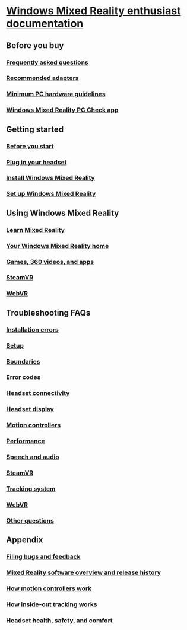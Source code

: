 # [Windows Mixed Reality enthusiast documentation](index.yml)

## Before you buy
### [Frequently asked questions](before-you-buy-faqs.md)
### [Recommended adapters](recommended-adapters-for-windows-mixed-reality-capable-pcs.md)
### [Minimum PC hardware guidelines](windows-mixed-reality-minimum-pc-hardware-compatibility-guidelines.md)
### [Windows Mixed Reality PC Check app](windows-mixed-reality-pc-check-app.md)

## Getting started
### [Before you start](before-you-start.md)
### [Plug in your headset](plug-in-your-headset.md)
### [Install Windows Mixed Reality](install-windows-mixed-reality.md)
### [Set up Windows Mixed Reality](set-up-windows-mixed-reality.md)

## Using Windows Mixed Reality
### [Learn Mixed Reality](learn-mixed-reality.md)
### [Your Windows Mixed Reality home](your-mixed-reality-home.md)
### [Games, 360 videos, and apps](using-games-and-apps-in-windows-mixed-reality.md)
### [SteamVR](using-steamvr-with-windows-mixed-reality.md)
### [WebVR](webvr.md)

## Troubleshooting FAQs
### [Installation errors](installation_errors.md)
### [Setup](set-up-questions.md)
### [Boundaries](boundary-questions.md)
### [Error codes](error-codes.md)
### [Headset connectivity](headset-connectivity.md)
### [Headset display](headset-display.md)
### [Motion controllers](motion-controller-problems.md)
### [Performance](performance-questions.md)
### [Speech and audio](speech-and-audio.md)
### [SteamVR](steamvr-questions.md)
### [Tracking system](tracking-problems.md)
### [WebVR](webvr-questions.md)
### [Other questions](other-questions.md)

## Appendix
### [Filing bugs and feedback](filing-feedback.md)
### [Mixed Reality software overview and release history](mixed-reality-software.md)
### [How motion controllers work](motion-controllers.md)
### [How inside-out tracking works](tracking-system.md)
### [Headset health, safety, and comfort](HMD-health-safety-comfort.md)
